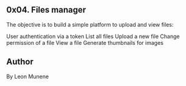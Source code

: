 ## 0x04. Files manager
The objective is to build a simple platform to upload and view files:

User authentication via a token
List all files
Upload a new file
Change permission of a file
View a file
Generate thumbnails for images

## Author
By Leon Munene